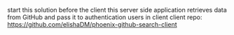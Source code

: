 start this solution before the client
this server side application retrieves data from GitHub and pass it to authentication users in client
client repo: https://github.com/elishaDM/phoenix-github-search-client
